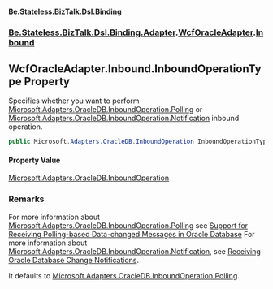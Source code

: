 #### [Be.Stateless.BizTalk.Dsl.Binding](README.md 'README')
### [Be.Stateless.BizTalk.Dsl.Binding.Adapter](Be.Stateless.BizTalk.Dsl.Binding.Adapter.md 'Be.Stateless.BizTalk.Dsl.Binding.Adapter').[WcfOracleAdapter](WcfOracleAdapter.md 'Be.Stateless.BizTalk.Dsl.Binding.Adapter.WcfOracleAdapter').[Inbound](WcfOracleAdapter.Inbound.md 'Be.Stateless.BizTalk.Dsl.Binding.Adapter.WcfOracleAdapter.Inbound')

## WcfOracleAdapter.Inbound.InboundOperationType Property

Specifies whether you want to perform [Microsoft.Adapters.OracleDB.InboundOperation.Polling](https://docs.microsoft.com/en-us/dotnet/api/Microsoft.Adapters.OracleDB.InboundOperation.Polling 'Microsoft.Adapters.OracleDB.InboundOperation.Polling') or [Microsoft.Adapters.OracleDB.InboundOperation.Notification](https://docs.microsoft.com/en-us/dotnet/api/Microsoft.Adapters.OracleDB.InboundOperation.Notification 'Microsoft.Adapters.OracleDB.InboundOperation.Notification') inbound operation.

```csharp
public Microsoft.Adapters.OracleDB.InboundOperation InboundOperationType { get; set; }
```

#### Property Value
[Microsoft.Adapters.OracleDB.InboundOperation](https://docs.microsoft.com/en-us/dotnet/api/Microsoft.Adapters.OracleDB.InboundOperation 'Microsoft.Adapters.OracleDB.InboundOperation')

### Remarks

For more information about [Microsoft.Adapters.OracleDB.InboundOperation.Polling](https://docs.microsoft.com/en-us/dotnet/api/Microsoft.Adapters.OracleDB.InboundOperation.Polling 'Microsoft.Adapters.OracleDB.InboundOperation.Polling') see [Support
            for Receiving Polling-based Data-changed Messages in Oracle Database](https://docs.microsoft.com/en-us/biztalk/adapters-and-accelerators/adapter-oracle-database/support-for-receiving-polling-based-data-changed-messages-in-oracle-database 'https://docs.microsoft.com/en-us/biztalk/adapters-and-accelerators/adapter-oracle-database/support-for-receiving-polling-based-data-changed-messages-in-oracle-database') For more information about [Microsoft.Adapters.OracleDB.InboundOperation.Notification](https://docs.microsoft.com/en-us/dotnet/api/Microsoft.Adapters.OracleDB.InboundOperation.Notification 'Microsoft.Adapters.OracleDB.InboundOperation.Notification'), see [Receiving
            Oracle Database Change Notifications](https://docs.microsoft.com/en-us/biztalk/adapters-and-accelerators/adapter-oracle-database/receive-oracle-database-change-notifications 'https://docs.microsoft.com/en-us/biztalk/adapters-and-accelerators/adapter-oracle-database/receive-oracle-database-change-notifications').

It defaults to [Microsoft.Adapters.OracleDB.InboundOperation.Polling](https://docs.microsoft.com/en-us/dotnet/api/Microsoft.Adapters.OracleDB.InboundOperation.Polling 'Microsoft.Adapters.OracleDB.InboundOperation.Polling').